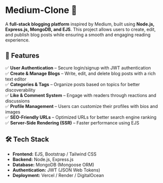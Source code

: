 # Medium-Clone 📝

A **full-stack blogging platform** inspired by Medium, built using **Node.js, Express.js, MongoDB, and EJS**. This project allows users to create, edit, and publish blog posts while ensuring a smooth and engaging reading experience.

## 🚀 Features

✅ **User Authentication** – Secure login/signup with JWT authentication  
✅ **Create & Manage Blogs** – Write, edit, and delete blog posts with a rich text editor  
✅ **Categories & Tags** – Organize posts based on topics for better discoverability  
✅ **Like & Comment System** – Engage with readers through reactions and discussions  
✅ **Profile Management** – Users can customize their profiles with bios and images  
✅ **SEO-Friendly URLs** – Optimized URLs for better search engine ranking  
✅ **Server-Side Rendering (SSR)** – Faster performance using EJS

## 🛠 Tech Stack

- **Frontend:** EJS, Bootstrap / Tailwind CSS
- **Backend:** Node.js, Express.js
- **Database:** MongoDB (Mongoose ORM)
- **Authentication:** JWT (JSON Web Tokens)
- **Deployment:** Vercel / Render / DigitalOcean

